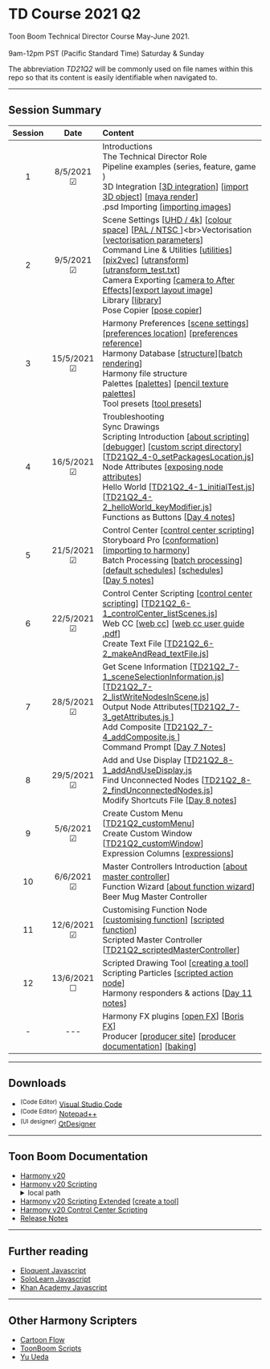 # TD Course 2021 Q2
Toon Boom Technical Director Course May-June 2021. <br><br>
9am-12pm PST (Pacific Standard Time) Saturday & Sunday

The abbreviation *TD21Q2* will be commonly used on file names within this repo so that its content is easily identifiable when navigated to.

 - - - -
 
## Session Summary
| Session | Date | Content |
| :----:|:----:|:---|
| 1 | 8/5/2021 &#9745; |Introductions <br>The Technical Director Role <br>Pipeline examples (series, feature, game ) <br>3D Integration [[3D integration](https://docs.toonboom.com/help/harmony-20/premium/3d-integration/import-as-3d-object.html)] [[import 3D object](https://docs.toonboom.com/help/harmony-20/premium/3d-integration/import-as-3d-object.html)] [[maya render](https://docs.toonboom.com/help/harmony-20/premium/3d-integration/about-3d-integration.html)] <br>.psd Importing [[importing images](https://docs.toonboom.com/help/harmony-20/premium/import/import-bitmap-image.html)]<br>
| 2 | 9/5/2021 &#9745;|Scene Settings [[UHD / 4k](https://en.wikipedia.org/wiki/4K_resolution)] [[colour space](https://www.richardlackey.com/choosing-video-color-space/#:~:text=sRGB%20is%20a%20display%20referred,the%20same%20gamut%20as%20Rec.)] [[PAL / NTSC ](https://www.howtogeek.com/428987/whats-the-difference-between-ntsc-and-pal/#:~:text=Americans%20Use%20NTSC%3B%20Everybody%20Else,and%20parts%20of%20South%20America.)]<br>Vectorisation [[vectorisation parameters](https://docs.toonboom.com/help/harmony-20/premium/reference/dialog-box/vectorization-parameters-dialog-box.html)]<br>Command Line & Utilities [[utilities](https://docs.toonboom.com/help/harmony-20/premium/utilities/introduction-utilities.html)] [[pix2vec](https://docs.toonboom.com/help/harmony-20/premium/utilities/pix2vec-utility.html?Highlight=pix2vec)] [[utransform](https://docs.toonboom.com/help/harmony-20/premium/utilities/utransform-utility.html)] [[utransform_test.txt](https://github.com/ToonTools/TD_Course_2021_Q2/blob/main/CommandPrompt/utransform_test.txt)]<br>Camera Exporting [[camera to After Effects](https://forums.toonboom.com/harmony/general-discussion/import-export-camera-and-nulls-between-harmony-after-effects-h16-premium)][[export layout image](https://docs.toonboom.com/help/harmony-20/premium/reference/dialog-box/export-layout-image-dialog-box.html?Highlight=layout%20camera)]<br>Library [[library](https://docs.toonboom.com/help/harmony-20/advanced/library/about-library.html)]<br>Pose Copier [[pose copier](https://learn.toonboom.com/modules/setting-the-pose-copier)]|
| 3 | 15/5/2021 &#9745;| Harmony Preferences [[scene settings](https://docs.toonboom.com/help/harmony-20/premium/reference/dialog-box/scene-settings-dialog-box.html)] [[preferences location](https://docs.toonboom.com/help/harmony-20/premium/preferences-guide/pref-file-location.html)] [[preferences reference](https://docs.toonboom.com/help/harmony-20/premium/preferences-guide/about-preference-reference.html)]<br>Harmony Database [[structure](https://docs.toonboom.com/help/harmony-20/premium/project-creation/about-database-structure.html)][[batch rendering](https://docs.toonboom.com/help/harmony-20/installation/installation/batch/about-batch-processing.html)]<br> Harmony file structure <br> Palettes [[palettes](https://docs.toonboom.com/help/harmony-20/premium/colour/about-palette.html)] [[pencil texture palettes](https://docs.toonboom.com/help/harmony-20/premium/drawing/about-pencil-texture-palettes.html)] <br>Tool presets [[tool presets](https://docs.toonboom.com/help/harmony-20/premium/drawing/tool-presets.html?Highlight=tool%20presets)]
| 4 | 16/5/2021 &#9745;| Troubleshooting <br>Sync Drawings<br> Scripting Introduction [[about scripting](https://docs.toonboom.com/help/harmony-20/premium/scripting/about-scripting.html?Highlight=qt)] [[debugger](https://docs.toonboom.com/help/harmony-20/premium/scripting/troubleshoot-script-error.html?Highlight=debugger)] [[custom script directory]](https://docs.toonboom.com/help/harmony-20/premium/scripting/store-script-custom-folder.html?Highlight=TOONBOOM_GLOBAL_SCRIPT_LOCATION) [[TD21Q2_4-0_setPackagesLocation.js](https://github.com/ToonTools/TD_Course_2021_Q2/blob/main/TD21Q2_4-0_setPackagesLocation.js)]<br> Node Attributes [[exposing node attributes](https://docs.toonboom.com/help/harmony-20/premium/scripting/show-node-attributes.html)] <br> Hello World [[TD21Q2_4-1_initialTest.js](https://github.com/ToonTools/TD_Course_2021_Q2/blob/main/TD21Q2_4-1_initialTest.js)] [[TD21Q2_4-2_helloWorld_keyModifier.js](https://github.com/ToonTools/TD_Course_2021_Q2/blob/main/TD21Q2_4-2_helloWorld_keyModifier.js)] <br> Functions as Buttons [[Day 4 notes](https://github.com/ToonTools/TD_Course_2021_Q2/tree/main/Notes#day-4)]
| 5 | 21/5/2021 &#9745;| Control Center [[control center scripting](https://docs.toonboom.com/help/harmony-20/scripting/dbscript/index.html)]<br>Storyboard Pro [[conformation](https://learn.toonboom.com/modules/board-conformation/topic/about-conformation)] [[importing to harmony](https://docs.toonboom.com/help/harmony-20/control-center/control-center/import-scene-control-center.html?Highlight=.dat)]<br>Batch Processing [[batch processing](https://docs.toonboom.com/help/harmony-17/installation/installation/batch/about-batch-processing.html)] [[default schedules](https://docs.toonboom.com/help/harmony-20/installation/installation/batch/change-default-schedules.html?Highlight=setdef)] [[schedules](https://docs.toonboom.com/help/harmony-17/installation/installation/batch/change-default-schedules.html?Highlight=setdef)] <br> [[Day 5 notes](https://github.com/ToonTools/TD_Course_2021_Q2/tree/main/Notes#day-4)]
| 6 | 22/5/2021 &#9745;|  Control Center Scripting [[control center scripting](https://docs.toonboom.com/help/harmony-20/scripting/dbscript/index.html)] [[TD21Q2_6-1_controlCenter_listScenes.js](https://github.com/ToonTools/TD_Course_2021_Q2/blob/main/TD21Q2_6-1_controlCenter_listScenes.js)]<br> Web CC [[web cc](https://docs.toonboom.com/help/harmony-15/premium/server/webcc/about-webcc.html)] [[web cc user guide .pdf](https://docs.toonboom.com/download/harmony/20.0/other/Harmony_20_WebCC_User_Guide.pdf)]  <br> Create Text File [[TD21Q2_6-2_makeAndRead_textFile.js](https://github.com/ToonTools/TD_Course_2021_Q2/blob/main/TD21Q2_6-2_makeAndRead_textFile.js)]|
| 7 | 28/5/2021 &#9745;| Get Scene Information [[TD21Q2_7-1_sceneSelectionInformation.js](https://github.com/ToonTools/TD_Course_2021_Q2/blob/main/TD21Q2_7-1_sceneSelectionInformation.js)] [[TD21Q2_7-2_listWriteNodesInScene.js](https://github.com/ToonTools/TD_Course_2021_Q2/blob/main/TD21Q2_7-2_listWriteNodesInScene.js)]<br> Output Node Attributes[[TD21Q2_7-3_getAttributes.js ](https://github.com/ToonTools/TD_Course_2021_Q2/blob/main/TD21Q2_7-3_getAttributes.js)] <br> Add Composite [[TD21Q2_7-4_addComposite.js ](https://github.com/ToonTools/TD_Course_2021_Q2/blob/main/TD21Q2_7-4_addComposite.js)] <br> Command Prompt [[Day 7 Notes](https://github.com/ToonTools/TD_Course_2021_Q2/tree/main/Notes#day-7)]|
| 8 | 29/5/2021 &#9745;| Add and Use Display [[TD21Q2_8-1_addAndUseDisplay.js](https://github.com/ToonTools/TD_Course_2021_Q2/blob/main/TD21Q2_8-1_addAndUseDisplay.js])<br> Find Unconnected Nodes [[TD21Q2_8-2_findUnconnectedNodes.js](https://github.com/ToonTools/TD_Course_2021_Q2/blob/main/TD21Q2_8-2_findUnconnectedNodes.js)]<br> Modify Shortcuts File [[Day 8 notes](https://github.com/ToonTools/TD_Course_2021_Q2/tree/main/Notes#day-8)]|
| 9 | 5/6/2021 &#9745;| Create Custom Menu [[TD21Q2_customMenu](https://github.com/ToonTools/TD_Course_2021_Q2/tree/main/TD21Q2_customMenu)]<br> Create Custom Window [[TD21Q2_customWindow](https://github.com/ToonTools/TD_Course_2021_Q2/tree/main/TD21Q2_customWindow)]<br>  Expression Columns [[expressions](https://docs.toonboom.com/help/harmony-15/premium/motion-path/about-expression-column.html)]|
| 10 | 6/6/2021 &#9745;|  Master Controllers Introduction [[about master controller](https://docs.toonboom.com/help/harmony-20/premium/master-controller/about-master-controller.html?Highlight=master%20controllers)]<br> Function Wizard [[about function wizard](https://docs.toonboom.com/help/harmony-20/premium/master-controller/about-function-wizard.html)]<br> Beer Mug Master Controller |
| 11 | 12/6/2021 &#9745;| Customising Function Node [[customising function](https://docs.toonboom.com/help/harmony-20/premium/master-controller/function-wizard-customize-function.html)] [[scripted function](https://github.com/ToonTools/TD_Course_2021_Q2/blob/main/TD21Q2_11-1_scriptedFunction.js)] <br> Scripted Master Controller [[TD21Q2_scriptedMasterController](https://github.com/ToonTools/TD_Course_2021_Q2/tree/main/TD21Q2_scriptedMasterController)]|
| 12 | 13/6/2021 &#9744;| Scripted Drawing Tool [[creating a tool](https://docs.toonboom.com/help/harmony-20/scripting/extended/tutorial-tool-creation.html)] <br> Scripting Particles [[scripted action node](https://github.com/ToonTools/TD_Course_2021_Q2/tree/main/Notes#day-5)] <br> Harmony responders & actions [[Day 11 notes](https://github.com/ToonTools/TD_Course_2021_Q2/tree/main/Notes#day-11)]|
| - | --- | Harmony FX plugins [[open FX](https://docs.toonboom.com/help/harmony-20/premium/effects/about-openfx.html)] [[Boris FX](https://borisfx.com/)]<br>Producer [[producer site](https://www.toonboom.com/products/producer)] [[producer documentation](https://docs.toonboom.com/help/producer-20/about/index.html)] [[baking](https://docs.toonboom.com/help/producer-20/user-guide/about-send-harmony.html)]||

 - - - -
 
## Downloads
* <sup>(Code Editor)</sup> [Visual Studio Code](https://code.visualstudio.com/Download)     
* <sup>(Code Editor)</sup> [Notepad++](https://notepad-plus-plus.org/downloads/) 
* <sup>(UI designer)</sup> [QtDesigner](https://build-system.fman.io/qt-designer-download)

 - - - -
 
## Toon Boom Documentation
* [Harmony v20](https://docs.toonboom.com/help/harmony-20/premium/book/index.html)
* [Harmony v20 Scripting](https://docs.toonboom.com/help/harmony-20/scripting/script/index.html)<details>
  <summary>local path</summary>file:///C:/Program%20Files%20(x86)/Toon%20Boom%20Animation/Toon%20Boom%20Harmony%2020%20Premium/help/script/index.html<details>
* [Harmony v20 Scripting Extended](https://docs.toonboom.com/help/harmony-20/scripting/extended/) [[create a tool](https://docs.toonboom.com/help/harmony-20/scripting/extended/tutorial-tool-creation.html)]
* [Harmony v20 Control Center Scripting](https://docs.toonboom.com/help/harmony-20/scripting/dbscript/index.html)
* [Release Notes](https://desk.toonboom.com/hc/en-us/categories/360002501214-Release-Notes)

 - - - -

## Further reading

* [Eloquent Javascript](https://eloquentjavascript.net/)
* [SoloLearn Javascript](https://www.sololearn.com/learning/1024)
* [Khan Academy Javascript](https://www.khanacademy.org/computing/computer-programming/programming)
 - - - -
 
## Other Harmony Scripters
* [Cartoon Flow](http://www.cartoonflow.com/)
* [ToonBoom Scripts](https://toonboomscripts.com/)
* [Yu Ueda](http://raindropmoment.com/harmony-script/)
